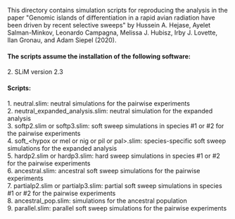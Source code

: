This directory contains simulation scripts for reproducing the analysis in the paper "Genomic islands of differentiation in a rapid avian radiation have been driven by recent selective sweeps" by Hussein A. Hejase, Ayelet Salman-Minkov, Leonardo Campagna, Melissa J. Hubisz, Irby J. Lovette, Ilan Gronau, and Adam Siepel (2020).

<h4>The scripts assume the installation of the following software:</h4>
2.	SLiM version 2.3

<h4>Scripts:</h4>
1. neutral.slim: neutral simulations for the pairwise experiments <br />
2. neutral_expanded_analysis.slim: neutral simulation for the expanded analysis <br />
3. softp2.slim or softp3.slim: soft sweep simulations in species #1 or #2 for the pairwise experiments<br />
4. soft_&lthypox or mel or nig or pil or pal&gt.slim: species-specific soft sweep simulations for the expanded analysis <br />
5. hardp2.slim or hardp3.slim: hard sweep simulations in species #1 or #2 for the pairwise experiments<br />
6. ancestral.slim: ancestral soft sweep simulations for the pairwise experiments<br />
7. partialp2.slim or partialp3.slim: partial soft sweep simulations in species #1 or #2 for the pairwise experiments<br />
8. ancestral_pop.slim: simulations for the ancestral population <br />
9. parallel.slim: parallel soft sweep simulations for the pairwise experiments<br />
